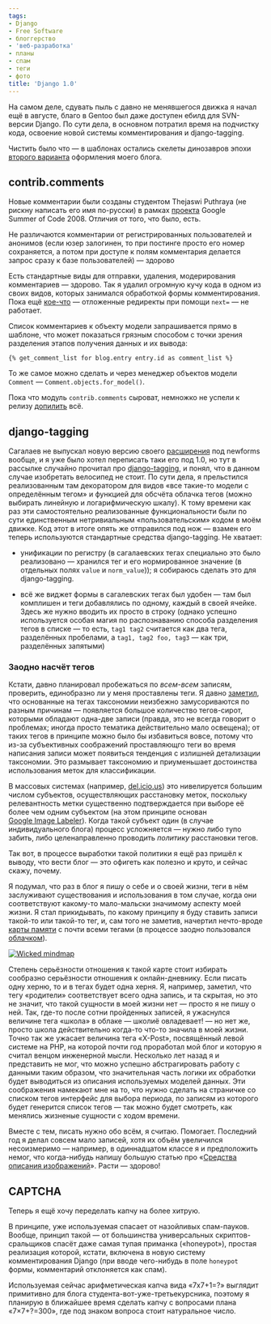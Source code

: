 ```yaml
---
tags:
- Django
- Free Software
- блоггерство
- 'веб-разработка'
- планы
- спам
- теги
- фото
title: 'Django 1.0'
---
```


На самом деле, сдувать пыль с давно не менявшегося движка я начал ещё в
августе, благо в Gentoo был даже доступен ебилд для SVN-версии Django. По
сути дела, в основном потратил время на подчистку кода, освоение новой
системы комментирования и django-tagging.

Чистить было что — в шаблонах остались скелеты динозавров эпохи
[второго варианта][] оформления моего блога.

## contrib.comments

Новые комментарии были созданы студентом Thejaswi Puthraya (не рискну
написать его имя по-русски) в рамках [проекта][] Google Summer of Code
2008. Отличия от того, что было, есть.

Не различаются комментарии от регистрированных пользователей и анонимов
(если юзер залогинен, то при постинге просто его номер сохраняется, а
потом при доступе к полям комментария делается запрос сразу к базе
пользователей) — здорово

Есть стандартные виды для отправки, удаления, модерирования комментариев
— здорово. Так я удалил огромную кучу кода в одном из своих видов,
которых занимался обработкой формы комментирования. Пока ещё [кое-что][]
— отложенные редиректы при помощи `next=` — не работает.

Список комментариев к объекту модели запрашивается прямо в шаблоне, что
может показаться грязным способом с точки зрения разделения этапов
получения данных и их вывода:

    {% get_comment_list for blog.entry entry.id as comment_list %}

То же самое можно сделать и через менеджер объектов модели `Comment` —
`Comment.objects.for_model()`.

Пока что модуль `contrib.comments` сыроват, немножко не успели к релизу
[допилить][] всё.

## django-tagging

Сагалаев не выпускал новую версию своего [расширения][] под newforms
вообще, и я уже было хотел переписать таки его под 1.0, но тут в
рассылке случайно прочитал про [django-tagging][], и понял, что в данном
случае изобретать велосипед не стоит. По сути дела, я прельстился
реализованным там декоратором для видов «все такие-то модели с
определённым тегом» и функцией для обсчёта облачка тегов (можно
выбирать линейную и логарифмическую шкалу). К тому времени как раз эти
самостоятельно реализованные функциональности были по сути единственным
нетривиальным «пользовательским» кодом в моём движке. Код этот в итоге
опять же отправился под нож — взамен его теперь используются стандартные
средства django-tagging. Не хватает:

-   унификации по регистру (в сагалаевских тегах специально это было
    реализовано — хранился тег и его нормированное значение (в отдельных
    полях `value` и `norm_value`)); я собираюсь сделать это для
    django-tagging.

-   всё же виджет формы в сагалевских тегах был удобен — там был
    комплишен и теги добавлялись по одному, каждый в своей ячейке. Здесь
    же нужно вводить их просто в строку (однако успешно используется
    особая магия по распознаванию способа разделения тегов в списке — то
    есть, `tag1 tag2` считается как два тега, разделённых пробелами, а
    `tag1, tag2 foo, tag3` — как три, разделённых запятыми)

### Заодно насчёт тегов

Кстати, давно планировал пробежаться по *всем-всем* записям, проверить,
единобразно ли у меня проставлены теги. Я давно [заметил][], что
основанные на тегах таксономии неизбежно замусориваются по разным
причинам — появляется большое количество тегов-сирот, которыми обладают
одна-две записи (правда, это не всегда говорит о проблемах; иногда
просто тематика действительно мало освещена); от таких тегов в принципе
можно было бы избавиться вовсе, потому что из-за субъективных
соображений проставляющго теги во время написания записи может появиться
тенденция с излишней детализации таксономии. Это размывает таксономию и
приуменьшает достоинства использования меток для классификации.

В массовых системах (например, [del.icio.us][]) это нивелируется большим
числом субъектов, осуществляющих расстановку меток, поскольку
релевантность метки существенно подтверждается при выборе её более чем
одним субъектом (на этом принципе основан [Google Image Labeler][]).
Когда такой субъект один (в случае индивидуального блога) процесс
усложняется — нужно либо тупо забить, либо целенаправленно проводить
*политику* расстановки тегов.

Так вот, в процессе выработки такой политики я ещё раз пришёл к выводу,
что вести блог — это офигеть как полезно и круто, и сейчас скажу,
почему.

Я подумал, что раз в блог я пишу о себе и о своей жизни, теги в нём
заслуживают существования и использования в том случае, когда они
соответствуют какому-то мало-мальски значимому аспекту моей жизни. Я
стал прикидывать, по какому принципу я буду ставить записи такой-то или
такой-то тег, и, сам того не заметив, начертил нечто-вроде
[карты памяти][] с почти всеми тегами (в процессе заодно пользовался
[облачком][]).

<a href="https://www.flickr.com/photos/nothingpersonal/2860645726/" title="Wicked mindmap"><img src="https://farm4.staticflickr.com/3051/2860645726_1344dfee21.jpg" alt="Wicked mindmap"></a>

Степень серьёзности отношения к такой карте стоит избирать сообразно
серьёзности отношения к онлайн-дневнику. Если писать одну херню, то и
в тегах будет одна херня. Я, например, заметил, что тегу «родители»
соответствует всего одна запись, и та скрытая, но это не значит, что
такой сущности в моей жизни нет — просто я не пишу о ней. Так, где-то
после сотни пройденных записей, я ужаснулся величине тега «школа» в
облаке — школиё овладевает! — но нет же, просто школа действительно
когда-то что-то значила в моей жизни. Точно так же ужасает величина
тега «X-Post», посвящённый левой системе на PHP, на которой почти год
проработал мой блог и которую я считал венцом инженерной мысли.
Несколько лет назад я и представить не мог, что можно успешно
абстрагировать работу с данными таким образом, что значительная часть
логики их обработки будет выводиться из описания используемых моделей
данных. Эти соображения намекают мне на то, что нужно сделать на
страничке со списком тегов интерфейс для выбора периода, по записям из
которого будет генерится список тегов — так можно будет смотреть, как
менялись жизненые сущности с ходом времени.

Вместе с тем, писать нужно обо всём, я считаю. Помогает. Последний год я
делал совсем мало записей, хотя их объём увеличился несоизмеримо —
например, в одиннадцатом классе я и предположить немог, что когда-нибудь
напишу большую статью про «[Средства описания изображений][]». Расти —
здорово!

## CAPTCHA

Теперь я ещё хочу переделать капчу на более хитрую.

В принципе, уже используемая спасает от назойливых спам-пауков. Вообще,
принцип такой — от большинства универсальных скриптов-сральщиков спасёт
даже самая тупая приманка («honeypot»), простая реализация которой,
кстати, включена в новую систему комментирования Django (при вводе
чего-нибудь в поле `honeypot` формы, комментарий отклоняется как спам).

Используемая сейчас арифметическая капча вида «7x7+1=?» выглядит
примитивно для блога студента-вот-уже-третьекурсника, поэтому я
планирую в ближайшее время сделать капчу с вопросами плана
«7×7+?=300», где под знаком вопроса стоит натуральное число.

  [второго варианта]: http://dzhus.org/posts/2006-09-16-276.html
  [проекта]: http://code.google.com/soc/2008/django/appinfo.html?csaid=67A7AB4801F06D7B
  [кое-что]: http://code.djangoproject.com/ticket/8968
    "No way to utilize `next` parameter to redirect after comment deletion"
  [допилить]: http://code.djangoproject.com/ticket/8630
  [расширения]: http://softwaremaniacs.org/soft/tags/
  [django-tagging]: http://code.google.com/p/django-tagging/
  [заметил]: http://dzhus.org/posts/2006-12-16-using-tags.html
  [del.icio.us]: http://dzhus.org/posts/2006-10-26-what-is-delicious.html
  [Google Image Labeler]: http://dzhus.org/posts/2007-01-12-google-image-labeler.html
  [карты памяти]: http://ru.wikipedia.org/wiki/Карты_памяти
  [облачком]: http://dzhus.org/blog/tag
  [Средства описания изображений]: http://dzhus.org/posts/2008-06-04-graphics-languages.html

